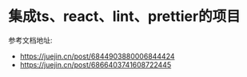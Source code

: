 # 集成ts、react、lint、prettier的项目  

参考文档地址: 
* https://juejin.cn/post/6844903880006844424
* https://juejin.cn/post/6866403741608722445